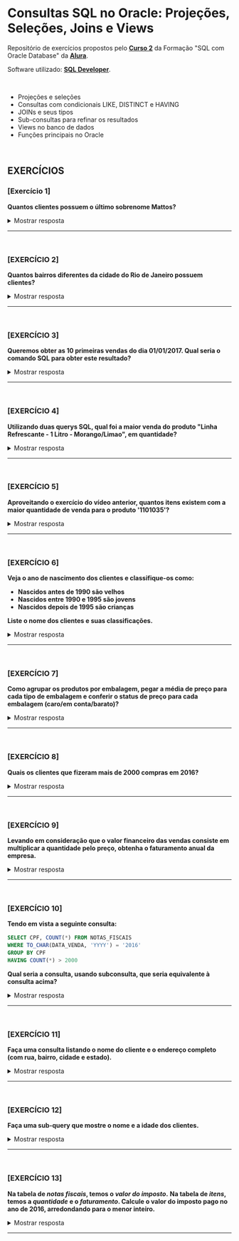 # Consultas SQL no Oracle: Projeções, Seleções, Joins e Views
Repositório de exercícios propostos pelo **[Curso 2](https://cursos.alura.com.br/course/oracle-database-consultas-sql)** da Formação "SQL com Oracle Database" da **[Alura](https://www.alura.com.br/)**.


Software utilizado: **[SQL Developer](https://www.oracle.com/tools/downloads/sqldev-downloads.html)**.

<br>

- Projeções e seleções
- Consultas com condicionais LIKE, DISTINCT e HAVING
- JOINs e seus tipos
- Sub-consultas para refinar os resultados
- Views no banco de dados
- Funções principais no Oracle

<br>

## EXERCÍCIOS

### [Exercício 1]
**Quantos clientes possuem o último sobrenome Mattos?**

<details>
<summary>Mostrar resposta</summary>
  
![Exercicio 1](./exercicios/Screenshot_1.png)

</details>

<hr>
<br>

### [EXERCÍCIO 2] 
**Quantos bairros diferentes da cidade do Rio de Janeiro possuem clientes?**

<details>
<summary>Mostrar resposta</summary>
  
![Exercicio 2](./exercicios/Screenshot_2.png)

</details>

<hr>
<br>

### [EXERCÍCIO 3] 
**Queremos obter as 10 primeiras vendas do dia 01/01/2017. Qual seria o comando SQL para obter este resultado?**

<details>
<summary>Mostrar resposta</summary>
  
![Exercicio 3](./exercicios/Screenshot_3.png)

</details>

<hr>
<br>

### [EXERCÍCIO 4] 
**Utilizando duas querys SQL, qual foi a maior venda do produto "Linha Refrescante - 1 Litro - Morango/Limao", em quantidade?**

<details>
<summary>Mostrar resposta</summary>
  
![Exercicio 4](./exercicios/Screenshot_4.png)

</details>

<hr>
<br>

### [EXERCÍCIO 5] 
**Aproveitando o exercício do vídeo anterior, quantos itens existem com a maior quantidade de venda para o produto '1101035'?**

<details>
<summary>Mostrar resposta</summary>
  
![Exercicio 5](./exercicios/Screenshot_5.png)

</details>

<hr>
<br>

### [EXERCÍCIO 6] 
**Veja o ano de nascimento dos clientes e classifique-os como:**

- **Nascidos antes de 1990 são velhos**
- **Nascidos entre 1990 e 1995 são jovens**
- **Nascidos depois de 1995 são crianças**

**Liste o nome dos clientes e suas classificações.**

<details>
<summary>Mostrar resposta</summary>
  
![Exercicio 6](./exercicios/Screenshot_6.png)

</details>

<hr>
<br>

### [EXERCÍCIO 7] 
**Como agrupar os produtos por embalagem, pegar a média de preço para cada tipo de embalagem e conferir o status de preço para cada embalagem (caro/em conta/barato)?**

<details>
<summary>Mostrar resposta</summary>
  
![Exercicio 7](./exercicios/Screenshot_7.png)

</details>

<hr>
<br>

### [EXERCÍCIO 8] 
**Quais os clientes que fizeram mais de 2000 compras em 2016?**

<details>
<summary>Mostrar resposta</summary>
  
![Exercicio 8](./exercicios/Screenshot_8.png)

</details>

<hr>
<br>

### [EXERCÍCIO 9] 
**Levando em consideração que o valor financeiro das vendas consiste em multiplicar a quantidade pelo preço, obtenha o faturamento anual da empresa.**

<details>
<summary>Mostrar resposta</summary>
  
![Exercicio 9](./exercicios/Screenshot_9.png)

</details>

<hr>
<br>

### [EXERCÍCIO 10] 
**Tendo em vista a seguinte consulta:**
```sql
SELECT CPF, COUNT(*) FROM NOTAS_FISCAIS
WHERE TO_CHAR(DATA_VENDA, 'YYYY') = '2016'
GROUP BY CPF
HAVING COUNT(*) > 2000
```
**Qual seria a consulta, usando subconsulta, que seria equivalente à consulta acima?**

<details>
<summary>Mostrar resposta</summary>
  
![Exercicio 10](./exercicios/Screenshot_10.png)

</details>

<hr>
<br>

### [EXERCÍCIO 11] 
**Faça uma consulta listando o nome do cliente e o endereço completo (com rua, bairro, cidade e estado).**

<details>
<summary>Mostrar resposta</summary>
  
![Exercicio 11](./exercicios/Screenshot_11.png)

</details>

<hr>
<br>

### [EXERCÍCIO 12] 
**Faça uma sub-query que mostre o nome e a idade dos clientes.**

<details>
<summary>Mostrar resposta</summary>
  
![Exercicio 12](./exercicios/Screenshot_12.png)

</details>

<hr>
<br>

### [EXERCÍCIO 13] 
**Na tabela de *notas fiscais*, temos o _valor do imposto_.**
**Na tabela de *itens*, temos a _quantidade_ e o _faturamento_. Calcule o valor do imposto pago no ano de 2016, arredondando para o menor inteiro.**

<details>
<summary>Mostrar resposta</summary>
  
![Exercicio 13](./exercicios/Screenshot_13.png)

</details>

<hr>
<br>
